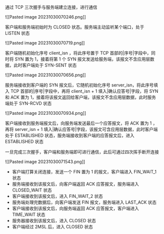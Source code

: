 通过 TCP 三次握手与服务端建立连接，进行通信

![[Pasted image 20231030070246.png]]

客户端和服务端初始时为 CLOSED 状态。服务端主动监听某个端口，处于 LISTEN 状态

![[Pasted image 20231030070719.png]]

客户端随机初始化序号 client_isn ，将此序号置于 TCP 首部的|序号|字段中，同时将 SYN 置为 1，接着将第 1 个 SYN 报文发送给服务端，该报文不含应用层数据，此时客户端处于 SYN-SENT 状态

![[Pasted image 20231030070656.png]]

服务端接收到客户端的 SYN 报文后，它随机初始化序号 server_isn，将此序号填入
TCP 首部的|序号|字段中，再将 client_isn + 1 填入|确认应答号|字段，将 SYN 和 ACK 置为 1，接着将该报文返回给客户端，该报文不含应用层数据，此时服务端处于 SYN-RCVD 状态

![[Pasted image 20231030070934.png]]

客户端接收到服务端报文后，向服务端发送最后一个应答报文，将 ACK 置为 1 ，再将 server_isn + 1 填入|确认应答号|字段，该报文可含应用层数据，此时客户端处于 ESTABLISHED 状态，服务端接收到客户端的应答报文后，进入 ESTABLISHED 状态

一旦完成三次握手，客户端和服务端即可进行通信，此后可通过四次挥手断开连接

![[Pasted image 20231030071543.png]]

- 客户端打算关闭连接，发送一个 FIN 置为 1 的报文，客户端进入 FIN_WAIT_1 状态
- 服务端接收到该报文后，向客户端返回 ACK 应答报文，服务端进入 CLOSED_WAIT 状态
- 客户端接收到该报文后，进入 FIN_WAIT_2 状态
- 服务端处理完数据后，向客户端发送 FIN 报文，服务端进入 LAST_ACK 状态
- 客户端接收到该报文后，向服务端返回 ACK 应答报文，客户端进入 TIME_WAIT 状态
- 服务器接收到该报文后，进入 CLOSED 状态
- 客户端经过 2MSL 后，进入 CLOSED 状态
